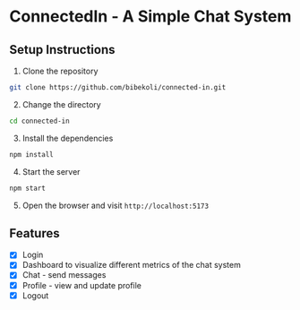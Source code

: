 # ConnectedIn - A Simple Chat System

## Setup Instructions

1. Clone the repository

```bash
git clone https://github.com/bibekoli/connected-in.git
```

2. Change the directory

```bash
cd connected-in
```

3. Install the dependencies

```bash
npm install
```

4. Start the server

```bash
npm start
```

5. Open the browser and visit `http://localhost:5173`

## Features

- [x] Login
- [x] Dashboard to visualize different metrics of the chat system
- [x] Chat - send messages
- [x] Profile - view and update profile
- [x] Logout